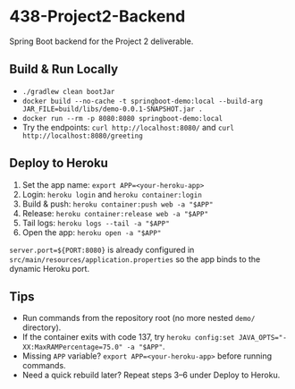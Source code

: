 # 438-Project2-Backend

Spring Boot backend for the Project 2 deliverable.

## Build & Run Locally

- `./gradlew clean bootJar`
- `docker build --no-cache -t springboot-demo:local --build-arg JAR_FILE=build/libs/demo-0.0.1-SNAPSHOT.jar .`
- `docker run --rm -p 8080:8080 springboot-demo:local`
- Try the endpoints: `curl http://localhost:8080/` and `curl http://localhost:8080/greeting`

## Deploy to Heroku

1. Set the app name: `export APP=<your-heroku-app>`
2. Login: `heroku login` and `heroku container:login`
3. Build & push: `heroku container:push web -a "$APP"`
4. Release: `heroku container:release web -a "$APP"`
5. Tail logs: `heroku logs --tail -a "$APP"`
6. Open the app: `heroku open -a "$APP"`

`server.port=${PORT:8080}` is already configured in `src/main/resources/application.properties` so the app binds to the dynamic Heroku port.

## Tips

- Run commands from the repository root (no more nested `demo/` directory).
- If the container exits with code 137, try `heroku config:set JAVA_OPTS="-XX:MaxRAMPercentage=75.0" -a "$APP"`.
- Missing `APP` variable? `export APP=<your-heroku-app>` before running commands.
- Need a quick rebuild later? Repeat steps 3–6 under Deploy to Heroku.
